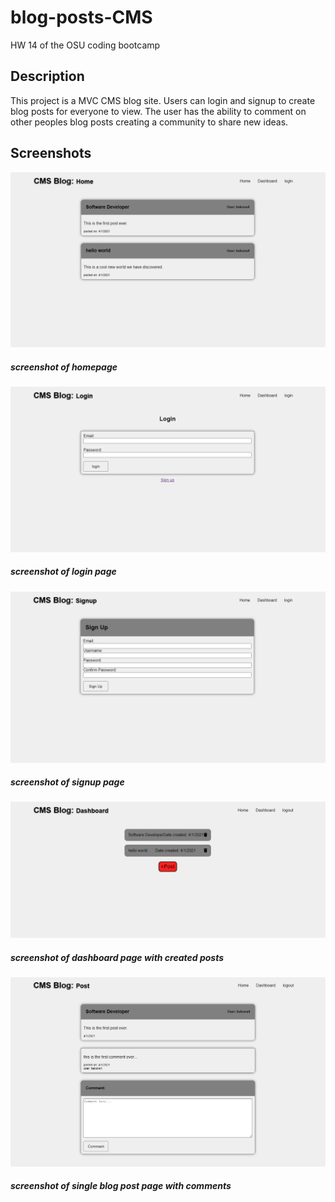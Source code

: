 # blog-posts-CMS
HW 14 of the OSU coding bootcamp

## Description
This project is a MVC CMS blog site. Users can login and signup to create blog posts for everyone to view.
The user has the ability to comment on other peoples blog posts creating a community to share new ideas.

## Screenshots

![Screenshot_One](/assets/screenshot_one.PNG)
##### screenshot of homepage

![Screenshot_Two](/assets/screenshot_two.PNG)
##### screenshot of login page

![Screenshot_Three](/assets/screenshot_three.PNG)
##### screenshot of signup page

![Screenshot_Four](/assets/screenshot_four.PNG)
##### screenshot of dashboard page with created posts

![Screenshot_Five](/assets/screenshot_five.PNG)
##### screenshot of single blog post page with comments